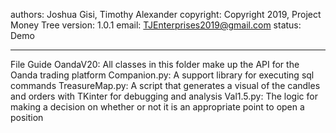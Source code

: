 authors: Joshua Gisi, Timothy Alexander
copyright: Copyright 2019, Project Money Tree
version: 1.0.1
email: TJEnterprises2019@gmail.com
status: Demo


-----------------------------------------------

File Guide
OandaV20: All classes in this folder make up the API for the Oanda trading platform
Companion.py: A support library for executing sql commands
TreasureMap.py: A script that generates a visual of the candles and orders with TKinter for debugging and analysis
Val1.5.py: The logic for making a decision on whether or not it is an appropriate point to open a position
